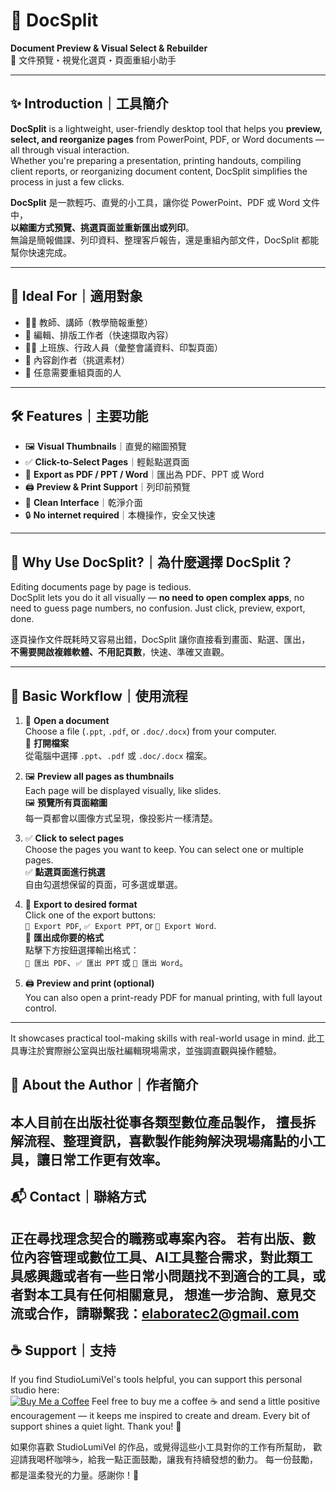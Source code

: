 # 📂 DocSplit

**Document Preview & Visual Select & Rebuilder**  
📄 文件預覽・視覺化選頁・頁面重組小助手

---

## ✨ Introduction｜工具簡介

**DocSplit** is a lightweight, user-friendly desktop tool that helps you **preview, select, and reorganize pages** from PowerPoint, PDF, or Word documents — all through visual interaction.  
Whether you're preparing a presentation, printing handouts, compiling client reports, or reorganizing document content, DocSplit simplifies the process in just a few clicks.

**DocSplit** 是一款輕巧、直覺的小工具，讓你從 PowerPoint、PDF 或 Word 文件中，  
**以縮圖方式預覽、挑選頁面並重新匯出或列印**。  
無論是簡報備課、列印資料、整理客戶報告，還是重組內部文件，DocSplit 都能幫你快速完成。

---

## 🧩 Ideal For｜適用對象

- 👩‍🏫 教師、講師（教學簡報重整）
- 📝 編輯、排版工作者（快速擷取內容）
- 🧑‍💻 上班族、行政人員（彙整會議資料、印製頁面）
- 🎨 內容創作者（挑選素材）
- 🧠 任意需要重組頁面的人

---

## 🛠 Features｜主要功能

- 🖼 **Visual Thumbnails**｜直覺的縮圖預覽  
- ✅ **Click-to-Select Pages**｜輕鬆點選頁面  
- 📄 **Export as PDF / PPT / Word**｜匯出為 PDF、PPT 或 Word  
- 🖨️ **Preview & Print Support**｜列印前預覽 
- 🧠 **Clean Interface**｜乾淨介面
- 🔒 **No internet required**｜本機操作，安全又快速

---

## 💬 Why Use DocSplit?｜為什麼選擇 DocSplit？

Editing documents page by page is tedious.  
DocSplit lets you do it all visually — **no need to open complex apps**, no need to guess page numbers, no confusion. Just click, preview, export, done.

逐頁操作文件既耗時又容易出錯，DocSplit 讓你直接看到畫面、點選、匯出，  
**不需要開啟複雜軟體、不用記頁數**，快速、準確又直觀。

---

## 📎 Basic Workflow｜使用流程

1. 📂 **Open a document**  
   Choose a file (`.ppt`, `.pdf`, or `.doc/.docx`) from your computer.  
   📂 **打開檔案**  
   從電腦中選擇 `.ppt`、`.pdf` 或 `.doc/.docx` 檔案。

2. 🖼 **Preview all pages as thumbnails**  
   Each page will be displayed visually, like slides.  
   🖼 **預覽所有頁面縮圖**  
   每一頁都會以圖像方式呈現，像投影片一樣清楚。

3. ✅ **Click to select pages**  
   Choose the pages you want to keep. You can select one or multiple pages.  
   ✅ **點選頁面進行挑選**  
   自由勾選想保留的頁面，可多選或單選。

4. 📄 **Export to desired format**  
   Click one of the export buttons:  
   `📄 Export PDF`, `✅ Export PPT`, or `📝 Export Word`.  
   📄 **匯出成你要的格式**  
   點擊下方按鈕選擇輸出格式：  
   `📄 匯出 PDF`、`✅ 匯出 PPT` 或 `📝 匯出 Word`。

5. 🖨️ **Preview and print (optional)**  
   You can also open a print-ready PDF for manual printing, with full layout control.  
---

It showcases practical tool-making skills with real-world usage in mind.
此工具專注於實際辦公室與出版社編輯現場需求，並強調直觀與操作體驗。

## 🙋 About the Author｜作者簡介
   本人目前在出版社從事各類型數位產品製作，
   擅長拆解流程、整理資訊，喜歡製作能夠解決現場痛點的小工具，讓日常工作更有效率。
---
## 📬 Contact｜聯絡方式
   正在尋找理念契合的職務或專案內容。
   若有出版、數位內容管理或數位工具、AI工具整合需求，對此類工具感興趣或者有一些日常小問題找不到適合的工具，或者對本工具有任何相關意見，
   想進一步洽詢、意見交流或合作，請聯繫我：elaboratec2@gmail.com
---
## ☕ Support｜支持

If you find StudioLumiVel's tools helpful, you can support this personal studio here:  
[![Buy Me a Coffee](https://img.shields.io/badge/Buy%20Me%20a%20Coffee-Support%20the%20Creator-yellow?logo=buy-me-a-coffee&logoColor=white)](https://buymeacoffee.com/studiolumivel)
Feel free to buy me a coffee ☕ and send a little positive encouragement — it keeps me inspired to create and dream.
Every bit of support shines a quiet light. Thank you! 🌿

如果你喜歡 StudioLumiVel 的作品，或覺得這些小工具對你的工作有所幫助，
歡迎請我喝杯咖啡☕，給我一點正面鼓勵，讓我有持續發想的動力。
每一份鼓勵，都是溫柔發光的力量。感謝你！🌿

